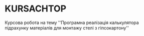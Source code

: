 # KURSACHTOP
Курсова робота на тему ''Програмна реалізація калькулятора підрахунку матеріалів для монтажу стелі з гіпсокартону''
